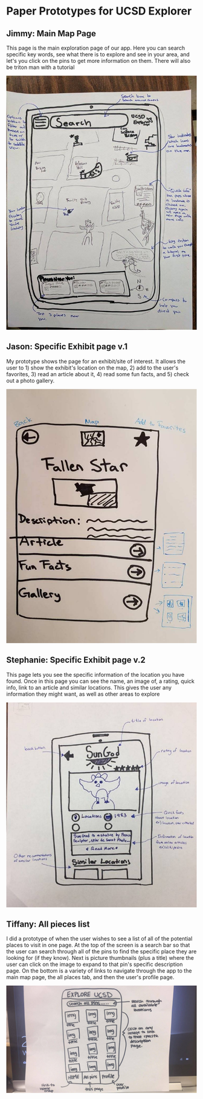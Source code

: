 <h1> Paper Prototypes for UCSD Explorer </h1>

<h2> Jimmy: Main Map Page </h2>
<p> This page is the main exploration page of our app. Here you can search specific key words, see what there is to explore and see in your area, and let's you click on the pins to get more information on them. There will also be triton man with a tutorial </p>

![alt text][jimmy_prop]

<h2> Jason: Specific Exhibit page v.1 </h2>
<p> My prototype shows the page for an exhibit/site of interest. It allows the user to 1) show the exhibit's location on the map, 2) add to the user's favorites, 3) read an article about it, 4) read some fun facts, and 5) check out a photo gallery.
</p>

![alt text][jason_prop]

<h2> Stephanie: Specific Exhibit page v.2 </h2>
<p> This page lets you see the specific information of the location you have found. Once in this page you can see the name, an image of, a rating, quick info, link to an article and similar locations. This gives the user any information they might want, as well as other areas to explore </p>

![alt text][steph_prop]

<h2> Tiffany: All pieces list </h2>
<p> I did a prototype of when the user wishes to see a list of all of the potential places to visit in one page. At the top of the screen is a search bar so that the user can search through all of the pins to find the specific place they are looking for (if they know). Next is picture thumbnails (plus a title) where the user can click on the image to expand to that pin's specific description page. On the bottom is a variety of links to navigate through the app to the main map page, the all places tab, and then the user's profile page. </p>

![alt text][tiff_prop]


[tiff_prop]: images/prototypes/tiff_prototype.jpg "Tiffany's prototype" 
[jimmy_prop]: images/prototypes/jimmy_prototype.jpg "Jimmy's prototype"
[jason_prop]: images/prototypes/jason_prototype.jpg "Jason's prototype"
[steph_prop]: images/prototypes/steph_prototype.jpg "Stephanie's prototype"
